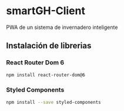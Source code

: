 # smartGH-Client
PWA de un sistema de invernadero inteligente

## Instalación de librerias
### React Router Dom 6
``` bash
npm install react-router-dom@6
``` 
### Styled Components
``` bash
npm install --save styled-components
```
